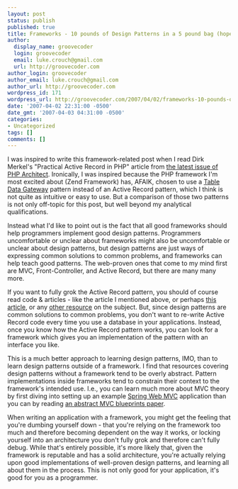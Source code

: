 ```yaml
---
layout: post
status: publish
published: true
title: Frameworks - 10 pounds of Design Patterns in a 5 pound bag (hopefully)
author:
  display_name: groovecoder
  login: groovecoder
  email: luke.crouch@gmail.com
  url: http://groovecoder.com
author_login: groovecoder
author_email: luke.crouch@gmail.com
author_url: http://groovecoder.com
wordpress_id: 171
wordpress_url: http://groovecoder.com/2007/04/02/frameworks-10-pounds-of-design-patterns-in-a-5-pound-bag-hopefully/
date: '2007-04-02 22:31:00 -0500'
date_gmt: '2007-04-03 04:31:00 -0500'
categories:
- Uncategorized
tags: []
comments: []
---
```

<p>I was inspired to write this framework-related post when I read Dirk Merkel's "Practical Active Record in PHP" article from <a href="http://www.phparch.com/issue.php?mid=100">the latest issue of PHP Architect</a>. Ironically, I was inspired because the PHP framework I'm most excited about (Zend Framework) has, AFAIK, chosen to use a <a href="http://www.zendframework.com/manual/en/zend.db.table.html">Table Data Gateway</a> pattern instead of an Active Record pattern, which I think is not quite as intuitive or easy to use. But a comparison of those two patterns is not only off-topic for this post, but well beyond my analytical qualifications.</p>
<p>Instead what I'd like to point out is the fact that all good frameworks should help programmers implement good design patterns. Programmers uncomfortable or unclear about frameworks might also be uncomfortable or unclear about design patterns, but design patterns are just ways of expressing common solutions to common problems, and frameworks can help teach good patterns. The web-proven ones that come to my mind first are MVC, Front-Controller, and Active Record, but there are many many more.</p>
<p>If you want to fully grok the Active Record pattern, you should of course read code &amp; articles - like the article I mentioned above, or perhaps <a href="http://www.devshed.com/c/a/PHP/The-Active-Record-Pattern/">this article</a>, or any <a href="http://en.wikipedia.org/wiki/Active_record">other resource</a> on the subject. But, since design patterns are common solutions to common problems, you don't want to re-write Active Record code every time you use a database in your applications. Instead, once you know how the Active Record pattern works, you can look for a framework which gives you an implementation of the pattern with an interface you like.</p>
<p>This is a much better approach to learning design patterns, IMO, than to learn design patterns outside of a framework. I find that resources covering design patterns without a framework tend to be overly abstract. Pattern implementations inside frameworks tend to constrain their context to the framework's intended use. I.e., you can learn much more about MVC theory by first diving into setting up an example <a href="http://static.springframework.org/spring/docs/2.0.x/reference/mvc.html">Spring Web MVC</a> application than you can by reading <a href="http://java.sun.com/blueprints/patterns/MVC-detailed.html">an abstract MVC blueprints paper</a>.</p>
<p>When writing an application with a framework, you might get the feeling that you're dumbing yourself down - that you're relying on the framework too much and therefore becoming dependent on the way it works, or locking yourself into an architecture you don't fully grok and therefore can't fully debug. While that's entirely possible, it's more likely that, given the framework is reputable and has a solid architecture, you're actually relying upon good implementations of well-proven design patterns, and learning all about them in the process. This is not only good for your application, it's good for you as a programmer.</p>
